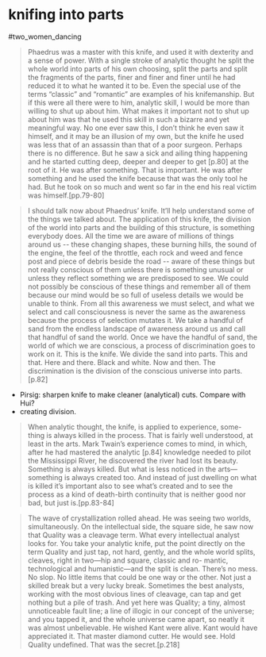 # knifing into parts

#two_women_dancing 

> Phaedrus was a master with this knife, and used it with dexterity and a sense of power. With a single stroke of analytic thought he split the whole world into parts of his own choosing, split the parts and split the fragments of the parts, finer and finer and finer until he had reduced it to what he wanted it to be. Even the special use of the terms “classic” and “romantic” are examples of his knifemanship.
> But if this were all there were to him, analytic skill, I would be more than willing to shut up about him. What makes it important not to shut up about him was that he used this skill in such a bizarre and yet meaningful way. No one ever saw this, I don’t think he even saw it himself, and it may be an illusion of my own, but the knife he used was less that of an assassin than that of a poor surgeon. Perhaps there is no difference. But he saw a sick and ailing thing happening and he started cutting deep, deeper and deeper to get [p.80] at the root of it. He was after something. That is important. He was after something and he used the knife because that was the only tool he had. But he took on so much and went so far in the end his real victim was himself.[pp.79-80]

> I should talk now about Phaedrus’ knife. It’ll help understand some of the things we talked about.
> The application of this knife, the division of the world into parts and the building of this structure, is something everybody does. All the time we are aware of millions of things around us -- these changing shapes, these burning hills, the sound of the engine, the feel of the throttle, each rock and weed and fence post and piece of debris beside the road -- aware of these things but not really conscious of them unless there is something unusual or unless they reflect something we are predisposed to see. We could not possibly be conscious of these things and remember all of them because our mind would be so full of useless details we would be unable to think. From all this awareness we must select, and what we select and call consciousness is never the same as the awareness because the process of selection mutates it. We take a handful of sand from the endless landscape of awareness around us and call that handful of sand the world.
> Once we have the handful of sand, the world of which we are conscious, a process of discrimination goes to work on it. This is the knife. We divide the sand into parts. This and that. Here and there. Black and white. Now and then. The discrimination is the division of the conscious universe into parts.[p.82]

- Pirsig: sharpen knife to make cleaner (analytical) cuts. Compare with Hui?
- creating division. 

> When analytic thought, the knife, is applied to experience, some- thing is always killed in the process. That is fairly well understood, at least in the arts. Mark Twain’s experience comes to mind, in which, after he had mastered the analytic [p.84] knowledge needed to pilot the Mississippi River, he discovered the river had lost its beauty. Something is always killed. But what is less noticed in the arts—something is always created too. And instead of just dwelling on what is killed it’s important also to see what’s created and to see the process as a kind of death-birth continuity that is neither good nor bad, but just is.[pp.83-84]

> The wave of crystallization rolled ahead. He was seeing two worlds, simultaneously. On the intellectual side, the square side, he saw now that Quality was a cleavage term. What every intellectual analyst looks for. You take your analytic knife, put the point directly on the term Quality and just tap, not hard, gently, and the whole world splits, cleaves, right in two—hip and square, classic and ro- mantic, technological and humanistic—and the split is clean. There’s no mess. No slop. No little items that could be one way or the other. Not just a skilled break but a very lucky break. Sometimes the best analysts, working with the most obvious lines of cleavage, can tap and get nothing but a pile of trash. And yet here was Quality; a tiny, almost unnoticeable fault line; a line of illogic in our concept of the universe; and you tapped it, and the whole universe came apart, so neatly it was almost unbelievable. He wished Kant were alive. Kant would have appreciated it. That master diamond cutter. He would see. Hold Quality undefined. That was the secret.[p.218]
